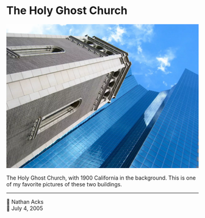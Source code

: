 # The Holy Ghost Church

![A church bell tower made out of light-colored stone against a brilliant blue sky](assets/e3180c068b445476e0fd76985819f505.webp)

The Holy Ghost Church, with 1900 California in the background. This is one of my favorite pictures of these two buildings.

- - - -

<span aria-hidden="true">👤</span> Nathan Acks  
<span aria-hidden="true">📅</span> July 4, 2005
